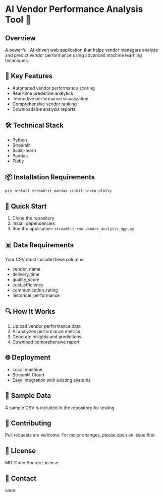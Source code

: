 # AI Vendor Performance Analysis Tool 🚀

## Overview
A powerful, AI-driven web application that helps vendor managers analyze and predict vendor performance using advanced machine learning techniques.

## 🌟 Key Features
- Automated vendor performance scoring
- Real-time predictive analytics
- Interactive performance visualization
- Comprehensive vendor ranking
- Downloadable analysis reports

## 🛠 Technical Stack
- Python
- Streamlit
- Scikit-learn
- Pandas
- Plotly

## 📦 Installation Requirements
`pip install streamlit pandas scikit-learn plotly`

## 🚀 Quick Start
1. Clone the repository
2. Install dependencies
3. Run the application:
`streamlit run vendor_analysis_app.py`

## 📊 Data Requirements
Your CSV must include these columns:
- vendor_name
- delivery_time
- quality_score
- cost_efficiency
- communication_rating
- historical_performance

## 🔍 How It Works
1. Upload vendor performance data
2. AI analyzes performance metrics
3. Generate insights and predictions
4. Download comprehensive report

## 🌐 Deployment
- Local machine
- Streamlit Cloud
- Easy integration with existing systems

## 📝 Sample Data
A sample CSV is included in the repository for testing

## 🤝 Contributing
Pull requests are welcome. For major changes, please open an issue first.

## 📄 License
MIT Open Source License

## 👤 Contact
anon
